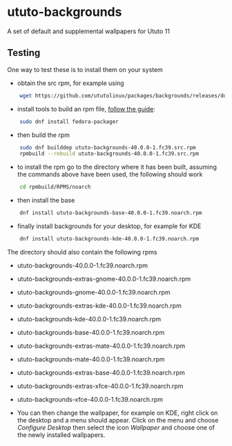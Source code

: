 # ututo-backgrounds
A set of default and supplemental wallpapers for Ututo 11

## Testing

One way to test these is to install them on your system
* obtain the src rpm, for example using
```bash
    wget https://github.com/ututolinux/packages/backgrounds/releases/download/v40.0.0/ututo-backgrounds-40.0.0-1.fc39.src.rpm
```
* install tools to build an rpm file, [follow the guide](https://fedoramagazine.org/how-rpm-packages-are-made-the-source-rpm/):
```bash
    sudo dnf install fedora-packager
```
* then build the rpm
```bash
    sudo dnf builddep ututo-backgrounds-40.0.0-1.fc39.src.rpm
    rpmbuild --rebuild ututo-backgrounds-40.0.0-1.fc39.src.rpm
```
* to install the rpm go to the directory where it has been built, assuming the commands above have been used, the following should work
```bash
    cd rpmbuild/RPMS/noarch
```
* then install the base
```bash
    dnf install ututo-backgrounds-base-40.0.0-1.fc39.noarch.rpm
```
* finally install backgrounds for your desktop, for example for KDE 
```bash
    dnf install ututo-backgrounds-kde-40.0.0-1.fc39.noarch.rpm
```

The directory should also contain the following rpms

   * ututo-backgrounds-40.0.0-1.fc39.noarch.rpm
   * ututo-backgrounds-extras-gnome-40.0.0-1.fc39.noarch.rpm
   * ututo-backgrounds-gnome-40.0.0-1.fc39.noarch.rpm
   * ututo-backgrounds-extras-kde-40.0.0-1.fc39.noarch.rpm
   * ututo-backgrounds-kde-40.0.0-1.fc39.noarch.rpm
   * ututo-backgrounds-base-40.0.0-1.fc39.noarch.rpm
   * ututo-backgrounds-extras-mate-40.0.0-1.fc39.noarch.rpm
   * ututo-backgrounds-mate-40.0.0-1.fc39.noarch.rpm
   * ututo-backgrounds-extras-base-40.0.0-1.fc39.noarch.rpm
   * ututo-backgrounds-extras-xfce-40.0.0-1.fc39.noarch.rpm
   * ututo-backgrounds-xfce-40.0.0-1.fc39.noarch.rpm

* You can then change the wallpaper, for example on KDE, right click on the desktop and a menu should appear. Click on the menu and choose *Configure Desktop* then select the icon *Wallpaper* and choose one of the newly installed wallpapers.
